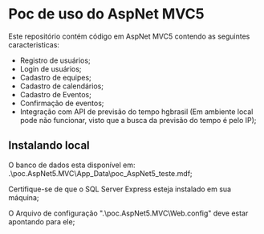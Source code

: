 # Poc de uso do AspNet MVC5 #

Este repositório contém código em AspNet MVC5 contendo as seguintes caracteristicas:

* Registro de usuários;
* Login de usuários;
* Cadastro de equipes;
* Cadastro de calendários;
* Cadastro de Eventos;
* Confirmação de eventos;
* Integração com API de previsão do tempo hgbrasil (Em ambiente local pode não funcionar, visto que a busca da previsão do tempo é pelo IP);


## Instalando local ##

O banco de dados esta disponível em: .\poc.AspNet5.MVC\App_Data\poc_AspNet5_teste.mdf;

Certifique-se de que o SQL Server Express esteja instalado em sua máquina;

O Arquivo de configuração ".\poc.AspNet5.MVC\Web.config" deve estar apontando para ele;